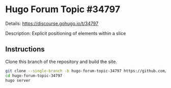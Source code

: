 # Hugo Forum Topic #34797

Details: <https://discourse.gohugo.io/t/34797>

Description: Explicit positioning of elements within a slice

## Instructions

Clone this branch of the repository and build the site.

```bash
git clone --single-branch -b hugo-forum-topic-34797 https://github.com/jmooring/hugo-testing hugo-forum-topic-34797
cd hugo-forum-topic-34797
hugo server
```
